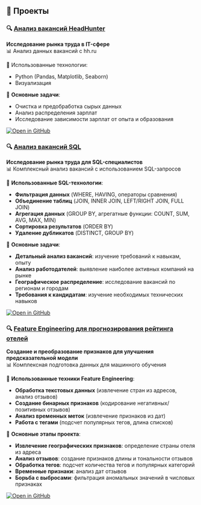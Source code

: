## 🚀 Проекты

### 🔍 [Анализ вакансий HeadHunter](https://github.com/Alexkoshin/SF_data_science/tree/master/HeadHunter)
**Исследование рынка труда в IT-сфере**  
📊 Анализ данных вакансий с hh.ru  

🔧 Использованные технологии: 
- Python (Pandas, Matplotlib, Seaborn) 
- Визуализация

📌 **Основные задачи**:
- Очистка и предобработка сырых данных
- Анализ распределения зарплат
- Исследование зависимости зарплат от опыта и образования

[![Open in GitHub](https://img.shields.io/badge/-Открыть_проект-181717?style=for-the-badge&logo=github)](https://github.com/Alexkoshin/SF_data_science/tree/master/HeadHunter)


### 🔍 [Анализ вакансий SQL](https://github.com/Alexkoshin/SF_data_science/blob/master/Анализ_вакансий_sql.ipynb)
**Исследование рынка труда для SQL-специалистов**  
📊 Комплексный анализ вакансий с использованием SQL-запросов  

🔧 **Использованные SQL-технологии**: 
- **Фильтрация данных** (WHERE, HAVING, операторы сравнения)
- **Объединение таблиц** (JOIN, INNER JOIN, LEFT/RIGHT JOIN, FULL JOIN)
- **Агрегация данных** (GROUP BY, агрегатные функции: COUNT, SUM, AVG, MAX, MIN)
- **Сортировка результатов** (ORDER BY)
- **Удаление дубликатов** (DISTINCT, GROUP BY)

📌 **Основные задачи**:
- **Детальный анализ вакансий**: изучение требований к навыкам, опыту
- **Анализ работодателей**: выявление наиболее активных компаний на рынке
- **Географическое распределение**: исследование вакансий по регионам и городам
- **Требования к кандидатам**: изучение необходимых технических навыков

[![Open in GitHub](https://img.shields.io/badge/-Открыть_проект-181717?style=for-the-badge&logo=github)](https://github.com/Alexkoshin/SF_data_science/blob/master/Анализ_вакансий_sql.ipynb)


### 🔍 [Feature Engineering для прогнозирования рейтинга отелей](https://github.com/AlexKosuhin/SF_data_science/blob/master/project_3_EDA.ipynb)
**Создание и преобразование признаков для улучшения предсказательной модели**  
📊 Комплексная подготовка данных для машинного обучения

🔧 **Использованные техники Feature Engineering**:
- **Обработка текстовых данных** (извлечение стран из адресов, анализ отзывов)
- **Создание бинарных признаков** (кодирование негативных/позитивных отзывов)
- **Анализ временных меток** (извлечение признаков из дат)
- **Работа с тегами** (подсчет популярных тегов, длина списков)

📌 **Основные этапы проекта**:
- **Извлечение географических признаков**: определение страны отеля из адреса
- **Анализ отзывов**: создание признаков длины и тональности отзывов
- **Обработка тегов**: подсчет количества тегов и популярных категорий
- **Временные признаки**: анализ дат отзывов
- **Борьба с выбросами**: фильтрация аномальных значений в числовых признаках

[![Open in GitHub](https://img.shields.io/badge/-Открыть_проект-181717?style=for-the-badge&logo=github)](https://github.com/AlexKosuhin/SF_data_science/blob/master/project_3_EDA.ipynb)